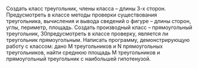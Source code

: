 Создать класс треугольник, члены класса – длины 3-х сторон. 
Предусмотреть в классе методы проверки существования треугольника, 
вычисления и вывода сведений о фигуре – длины сторон, углы, периметр, площадь. 
Создать производный класс – прямоугольный треугольник, 30предусмотреть в классе проверку,
является ли треугольник прямоугольным. Написать программу, демонстрирующую работу с классом: 
дано M треугольников и N прямоугольных треугольников, найти среднюю площадь М треугольников
и прямоугольный треугольник с наибольшей гипотенузой.
